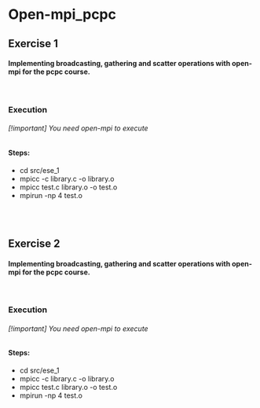 # Open-mpi_pcpc

## Exercise 1 

#### Implementing broadcasting, gathering and scatter operations with open-mpi for the pcpc course. 

<br>

### Execution 


###### [!important] You need open-mpi to execute


#### Steps:

- cd src/ese_1
- mpicc -c library.c -o library.o
- mpicc test.c  library.o -o test.o
- mpirun -np 4 test.o 

<br><br>
## Exercise 2

#### Implementing broadcasting, gathering and scatter operations with open-mpi for the pcpc course. 

<br>

### Execution 

###### [!important] You need open-mpi to execute

#### Steps:

- cd src/ese_1
- mpicc -c library.c -o library.o
- mpicc test.c  library.o -o test.o
- mpirun -np 4 test.o 
